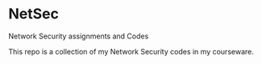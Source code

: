 NetSec
======

Network Security assignments and Codes

This repo is a collection of my Network Security codes in my courseware.
